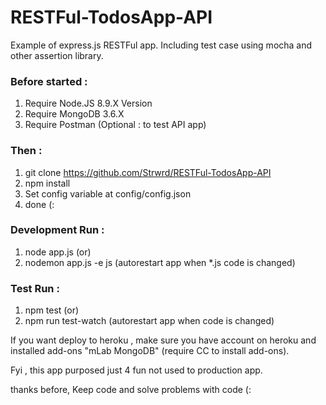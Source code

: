 # RESTFul-TodosApp-API
Example of express.js RESTFul app. Including test case using mocha and other assertion library.

### Before started : 
1. Require Node.JS 8.9.X Version
2. Require MongoDB 3.6.X
3. Require Postman (Optional : to test API app)

### Then : 
1. git clone https://github.com/Strwrd/RESTFul-TodosApp-API
2. npm install
4. Set config variable at config/config.json
3. done (:

### Development Run :
1. node app.js (or) 
2. nodemon app.js -e js (autorestart app when *.js code is changed)

### Test Run :
1. npm test (or) 
2. npm run test-watch (autorestart app when code is changed)

If you want deploy to heroku , make sure you have account on heroku and installed add-ons "mLab MongoDB"  (require CC to install add-ons).

Fyi , this app purposed just 4 fun not used to production app.

thanks before, Keep code and solve problems with code (:
